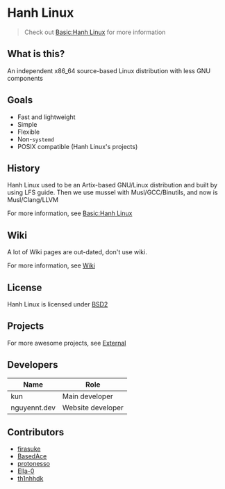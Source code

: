 [comment]: <Added some changes by th1nhhdk, thanks for them>
# Hanh Linux
> Check out [Basic:Hanh Linux](https://github.com/hanh-linux/wiki/wiki/Basic:Hanh-Linux) for more information
## What is this?
An independent x86\_64 source-based Linux distribution with less GNU components 
## Goals
- Fast and lightweight
- Simple
- Flexible
- Non-`systemd`
- POSIX compatible (Hanh Linux's projects) 
## History 
Hanh Linux used to be an Artix-based GNU/Linux distribution and built by using LFS guide. Then we use mussel with Musl/GCC/Binutils, and now is Musl/Clang/LLVM

For more information, see [Basic:Hanh Linux](https://github.com/hanh-linux/wiki/wiki/Basic:Hanh-Linux#history)
## Wiki
A lot of Wiki pages are out-dated, don't use wiki. 

For more information, see [Wiki](https://github.com/hanh-linux/wiki/wiki)
## License
Hanh Linux is licensed under [BSD2](https://github.com/hanh-linux/hanh-linux/blob/main/LICENSE)
## Projects
For more awesome projects, see [External](https://github.com/hanh-linux/wiki/wiki/4.External)
## Developers 
|Name         |Role               |
|-------------|-------------------|
|kun          | Main developer    |
|nguyennt.dev | Website developer |
## Contributors
- [firasuke](https://github.com/firasuke)
- [BasedAce](https://github.com/basedace)
- [protonesso](https://gitlab.com/protonesso)
- [Ella-0](https://github.com/Ella-0)
- [th1nhhdk](https://github.com/th1nhhdk)
